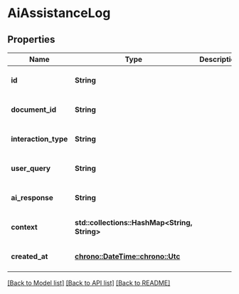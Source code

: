 # AiAssistanceLog

## Properties
Name | Type | Description | Notes
------------ | ------------- | ------------- | -------------
**id** | **String** |  | [optional] [default to None]
**document_id** | **String** |  | [optional] [default to None]
**interaction_type** | **String** |  | [optional] [default to None]
**user_query** | **String** |  | [optional] [default to None]
**ai_response** | **String** |  | [optional] [default to None]
**context** | **std::collections::HashMap<String, String>** |  | [optional] [default to None]
**created_at** | [**chrono::DateTime::<chrono::Utc>**](DateTime.md) |  | [optional] [default to None]

[[Back to Model list]](../README.md#documentation-for-models) [[Back to API list]](../README.md#documentation-for-api-endpoints) [[Back to README]](../README.md)


